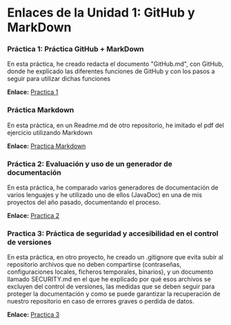 # Enlaces de la Unidad 1: GitHub y MarkDown
### Práctica 1: Práctica GitHub + MarkDown
En esta práctica, he creado redacta el documento "GitHub.md", con GitHub, donde he explicado las diferentes funciones de GitHub y con los pasos a seguir para utilizar dichas funciones

**Enlace:**  [Practica 1](https://github.com/DavidN1210/PortFolio-David-Nieto-Heras/tree/main/UD1%3A%20GitHub%20y%20MarkDown/EJ_UD1/Practica_1_UD1_GitHub%2BMarkdown)

### Práctica Markdown
En esta práctica, en un Readme.md de otro repositorio, he imitado el pdf del ejercicio utilizando Markdown

**Enlace:** [Practica Markdown](https://github.com/DavidN1210/PortFolio-David-Nieto-Heras/tree/main/UD1%3A%20GitHub%20y%20MarkDown/EJ_UD1/Markdown%20P2)

### Práctica 2: Evaluación y uso de un generador de documentación
En esta práctica, he comparado varios generadores de documentación de varios lenguajes y he utilizado uno de ellos (JavaDoc) en una de mis proyectos del año pasado, documentando el proceso.

**Enlace:** [Practica 2](https://github.com/DavidN1210/PortFolio-David-Nieto-Heras/tree/main/UD1%3A%20GitHub%20y%20MarkDown/EJ_UD1/Evaluaci%C3%B3n%20y%20uso%20de%20un%20generador%20de%20documentaci%C3%B3n)

### Practica 3: Práctica de seguridad y accesibilidad en el control de versiones
En esta práctica, en otro proyecto, he creado un .gitignore que evita subir al repositorio archivos que no deben compartirse (contraseñas, configuraciones locales, ficheros temporales, binarios), y un documento llamado SECURITY.md en el que he explicado por qué esos archivos se excluyen del control de versiones, las medidas que se deben seguir para proteger la documentación y como se puede garantizar la recuperación de nuestro repositorio en caso de errores graves o perdida de datos.

**Enlace:** [Practica 3](https://github.com/DavidN1210/PortFolio-David-Nieto-Heras/tree/main/UD1%3A%20GitHub%20y%20MarkDown/EJ_UD1/Pr%C3%A1ctica%20de%20seguridad%20y%20accesibilidad%20en%20el%20control%20de%20versiones)

